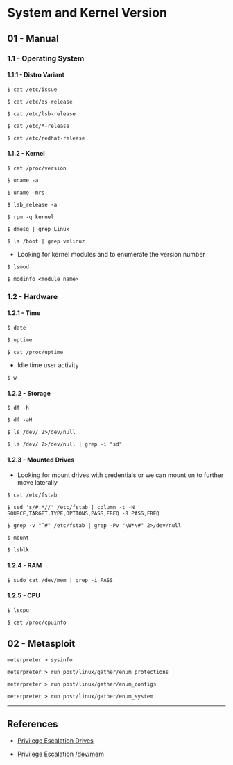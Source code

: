 # System and Kernel Version

## 01 - Manual

### 1.1 - Operating System

#### 1.1.1 - Distro Variant

```
$ cat /etc/issue

$ cat /etc/os-release

$ cat /etc/lsb-release

$ cat /etc/*-release

$ cat /etc/redhat-release
```

#### 1.1.2 - Kernel

```
$ cat /proc/version

$ uname -a

$ uname -mrs

$ lsb_release -a

$ rpm -q kernel

$ dmesg | grep Linux

$ ls /boot | grep vmlinuz
```

- Looking for kernel modules and to enumerate the version number

`$ lsmod`

`$ modinfo <module_name>`

### 1.2 - Hardware

#### 1.2.1 - Time

`$ date`

`$ uptime`

`$ cat /proc/uptime`

- Idle time user activity

`$ w`

#### 1.2.2 - Storage

`$ df -h`

`$ df -aH`

`$ ls /dev/ 2>/dev/null`

`$ ls /dev/ 2>/dev/null | grep -i "sd"`

#### 1.2.3 - Mounted Drives

- Looking for mount drives with credentials or we can mount on to further move laterally

```
$ cat /etc/fstab

$ sed 's/#.*//' /etc/fstab | column -t -N SOURCE,TARGET,TYPE,OPTIONS,PASS,FREQ -R PASS,FREQ

$ grep -v "^#" /etc/fstab | grep -Pv "\W*\#" 2>/dev/null
```

`$ mount`

`$ lsblk`

#### 1.2.4 - RAM

`$ sudo cat /dev/mem | grep -i PASS`

#### 1.2.5 - CPU

`$ lscpu`

`$ cat /proc/cpuinfo`

## 02 - Metasploit

`meterpreter > sysinfo`

`meterpreter > run post/linux/gather/enum_protections`

`meterpreter > run post/linux/gather/enum_configs`

`meterpreter > run post/linux/gather/enum_system`

---
## References

- [Privilege Escalation Drives](https://book.hacktricks.xyz/linux-unix/privilege-escalation#drives)

- [Privilege Escalation /dev/mem](https://book.hacktricks.xyz/linux-hardening/privilege-escalation#dev-mem)